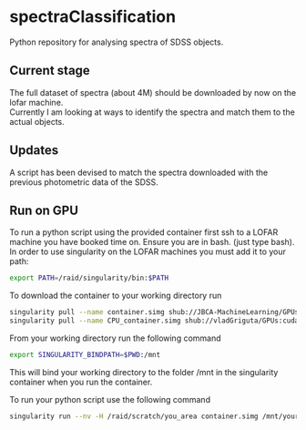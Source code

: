 # spectraClassification
Python repository for analysing spectra of SDSS objects.

## Current stage
The full dataset of spectra (about 4M) should be downloaded by now on the lofar machine.  
Currently I am looking at ways to identify the spectra and match them to the actual objects.  


## Updates
A script has been devised to match the spectra downloaded with the previous photometric data of the SDSS.  




## Run on GPU

To run a python script using the provided container first ssh to a LOFAR machine you have booked time on. 
Ensure you are in bash. (just type bash). In order to use singularity on the LOFAR machines you must add it to your path:

```bash
export PATH=/raid/singularity/bin:$PATH
```

To download the container to your working directory run


```bash
singularity pull --name container.simg shub://JBCA-MachineLearning/GPUs:cuda10
singularity pull --name CPU_container.simg shub://vladGriguta/GPUs:cuda10
```

From your working directory run the following command
```bash
export SINGULARITY_BINDPATH=$PWD:/mnt
```

This will bind your working directory to the folder /mnt in the singularity container when you run the container. 

To run your python script use the following command

```bash
singularity run --nv -H /raid/scratch/you_area container.simg /mnt/your_script.py
```

